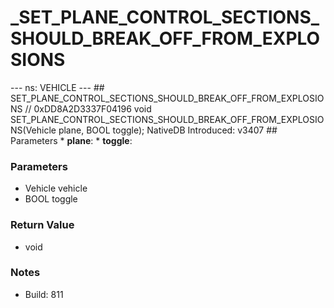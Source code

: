 # _SET_PLANE_CONTROL_SECTIONS_SHOULD_BREAK_OFF_FROM_EXPLOSIONS

--- ns: VEHICLE --- ## SET_PLANE_CONTROL_SECTIONS_SHOULD_BREAK_OFF_FROM_EXPLOSIONS  // 0xDD8A2D3337F04196 void SET_PLANE_CONTROL_SECTIONS_SHOULD_BREAK_OFF_FROM_EXPLOSIONS(Vehicle plane, BOOL toggle);  NativeDB Introduced: v3407  ## Parameters * **plane**: * **toggle**:

### Parameters
* Vehicle vehicle
* BOOL toggle

### Return Value
* void

### Notes
* Build: 811

